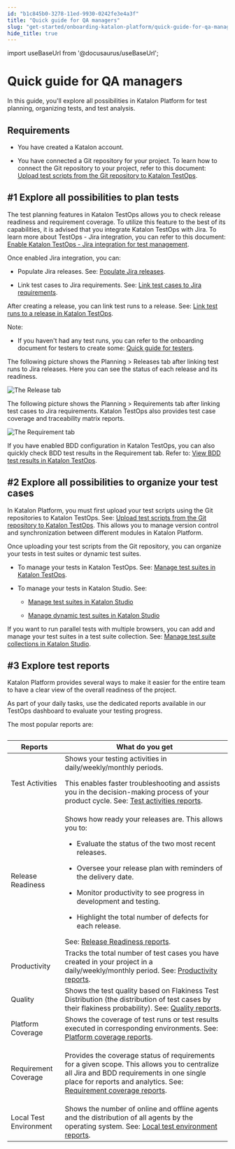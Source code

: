 ```yaml
---
id: "b1c845b0-3278-11ed-9930-0242fe3e4a3f"
title: "Quick guide for QA managers"
slug: "get-started/onboarding-katalon-platform/quick-guide-for-qa-managers"
hide_title: true
---
```

import useBaseUrl from '@docusaurus/useBaseUrl';


# <a id="concept-9537" class="anchor_top_offset"/><a id="ariaid-title1" class="anchor_top_offset"/>Quick guide for QA managers

<p xmlns="http://www.w3.org/1999/xhtml" className="p">In this guide, you'll   explore all possibilities in <span className="ph">Katalon Platform</span> for test planning, organizing tests, and test analysis.</p> 

## Requirements

<div xmlns="http://www.w3.org/1999/xhtml" className="p"><ul className="ul"><li className="li"><p className="p">You have created a Katalon account.</p></li><li className="li"><p className="p">You have connected a Git repository for  your project. To learn how to connect the Git repository to your project, refer to this document: <a className="xref" href="/docs/organize/upload-test-scripts-from-the-git-repository-to-katalon-testops">Upload test scripts from the Git repository to <span className="ph">Katalon TestOps</span></a>.</p></li></ul></div>

## #1 Explore all possibilities to plan tests

<p xmlns="http://www.w3.org/1999/xhtml" className="p">The test planning features in <span className="ph">Katalon TestOps</span> allows you to check release readiness and requirement coverage. To  utilize this feature to the best of its capabilities, it is advised that you  integrate <span className="ph">Katalon TestOps</span> with Jira. To learn more about TestOps - Jira integration, you can refer to this document: <a className="xref" href="/docs/organize/integration-for-organizing-tests/jira-integration/enable-katalon-testops---jira-integration-for-test-management">Enable <span className="ph">Katalon TestOps</span> - Jira integration for test management</a>.</p> 
<p xmlns="http://www.w3.org/1999/xhtml" className="p">Once enabled Jira integration, you can:</p> 
<div xmlns="http://www.w3.org/1999/xhtml" className="p"><ul className="ul"><li className="li"><p className="p">Populate Jira releases. See: <a className="xref" href="/docs/plan/integration-for-test-planning/populate-jira-releases">Populate Jira releases</a>.</p></li><li className="li"><p className="p">Link test cases to Jira requirements. See: <a className="xref" href="/docs/plan/integration-for-test-planning/link-test-cases-to-jira-requirements">Link test cases to Jira requirements</a>.</p></li></ul></div>
<p xmlns="http://www.w3.org/1999/xhtml" className="p">After creating a release, you can link test runs to a release. See: <a className="xref" href="/docs/plan/link-test-runs-to-a-release-in-katalon-testops">Link test runs to a release in <span className="ph">Katalon TestOps</span></a>. </p> 
<div xmlns="http://www.w3.org/1999/xhtml" className="p"><div className="note note note_note"><span className="note__title">Note:</span> <ul className="ul"><li className="li"><p className="p">If you haven't had any test runs, you can refer to the onboarding  document for testers to create some: <a className="xref" href="/docs/get-started/onboarding-katalon-platform/quick-guide-for-testers">Quick guide for testers</a>.</p></li></ul></div></div>
<p xmlns="http://www.w3.org/1999/xhtml" className="p">The following picture shows the <span className="ph uicontrol">Planning</span> &gt; <span className="ph uicontrol">Releases</span> tab after linking test runs to Jira releases. Here you can see the status of each release and its readiness.</p> 
<p xmlns="http://www.w3.org/1999/xhtml" className="p"><img className="image" src={useBaseUrl("/d43904f0-3281-11ed-9930-0242fe3e4a3f.png")} alt="The Release tab" /></p> 
<p xmlns="http://www.w3.org/1999/xhtml" className="p">The following picture shows the <span className="ph uicontrol">Planning</span> &gt; <span className="ph uicontrol">Requirements</span> tab after linking test cases to Jira requirements. <span className="ph">Katalon TestOps</span> also provides test case coverage and traceability matrix reports.</p> 
<p xmlns="http://www.w3.org/1999/xhtml" className="p"><img className="image" src={useBaseUrl("/d969a4b0-3282-11ed-9930-0242fe3e4a3f.png")} alt="The Requirement tab" /></p> 
<p xmlns="http://www.w3.org/1999/xhtml" className="p">If you have enabled BDD configuration in <span className="ph">Katalon TestOps</span>, you can also quickly check BDD test results in the <span className="ph uicontrol">Requirement</span> tab. Refer to: <a className="xref" href="/docs/analyze/reports/view-test-reports/view-test-reports-in-katalon-testops/view-bdd-test-results-in-katalon-testops">View BDD test results in <span className="ph">Katalon TestOps</span></a>.</p> 

## #2 Explore all possibilities to organize your test cases

<p xmlns="http://www.w3.org/1999/xhtml" className="p">In  <span className="ph">Katalon Platform</span>, you must first upload your test scripts using the Git repositories to <span className="ph">Katalon TestOps</span>. See: <a className="xref" href="/docs/organize/upload-test-scripts-from-the-git-repository-to-katalon-testops">Upload test scripts from the Git repository to <span className="ph">Katalon TestOps</span></a>. This allows you to manage version control and synchronization between different modules in <span className="ph">Katalon Platform</span>. </p> 
<div xmlns="http://www.w3.org/1999/xhtml" className="p"> Once uploading your test scripts from the Git repository, you can organize your tests in test suites or dynamic test suites.<ul className="ul"><li className="li"><p className="p">To manage your tests  in <span className="ph">Katalon TestOps</span>. See: <a className="xref" href="/docs/organize/manage-tests/test-suite/manage-test-suites-in-katalon-testops">Manage test suites in <span className="ph">Katalon TestOps</span></a>.</p></li><li className="li"><p className="p">To manage your tests in <span className="ph">Katalon Studio</span>. See:</p><ul className="ul"><li className="li"><p className="p"><a className="xref" href="/docs/organize/manage-tests/test-suite/manage-test-suites-in-katalon-studio">Manage test suites in <span className="ph">Katalon Studio</span></a></p></li><li className="li"><p className="p"><a className="xref" href="/docs/organize/manage-tests/dynamic-test-suite/manage-dynamic-test-suites-in-katalon-studio">Manage dynamic test suites in <span className="ph">Katalon Studio</span></a></p></li></ul></li></ul></div>
<p xmlns="http://www.w3.org/1999/xhtml" className="p">If you want to run parallel tests with multiple browsers, you can add and manage your test suites in a test suite collection. See: <a className="xref" href="/docs/organize/manage-tests/manage-test-suite-collections-in-katalon-studio">Manage test suite collections in <span className="ph">Katalon Studio</span></a>.</p> 

## #3 Explore test reports

<p xmlns="http://www.w3.org/1999/xhtml" className="p"><span className="ph">Katalon Platform</span> provides several ways to make it easier for the entire team to have a clear view of the overall readiness of the project.</p> 
    
<p xmlns="http://www.w3.org/1999/xhtml" className="p">As part of your daily tasks, use the dedicated reports available in our TestOps dashboard to evaluate your testing progress.</p> 
    
<p xmlns="http://www.w3.org/1999/xhtml" className="p">The most popular reports are: </p> 
<div xmlns="http://www.w3.org/1999/xhtml" className="p"><table className="table"><caption /><colgroup><col style={{width: '50%'}} /><col style={{width: '50%'}} /></colgroup><thead className="thead"><tr className><th className="entry anchor_top_offset" id="concept-9537__entry__1">Reports</th><th className="entry anchor_top_offset" id="concept-9537__entry__2">What do you get</th></tr></thead><tbody className="tbody"><tr className><td className="entry" headers="concept-9537__entry__1 concept-9537__entry__2 ">Test Activities</td><td className="entry" headers="concept-9537__entry__1 concept-9537__entry__2 ">Shows your testing activities in daily/weekly/monthly periods.<p className="p">This enables faster troubleshooting and assists you in the decision-making process of your product cycle. See: <a className="xref" href="/docs/analyze/reports/view-test-reports/view-test-reports-in-katalon-testops/view-testops-dashboard/test-activities-reports">Test activities reports</a>.</p></td></tr><tr className><td className="entry" headers="concept-9537__entry__1 concept-9537__entry__2 ">Release Readiness</td><td className="entry" headers="concept-9537__entry__1 concept-9537__entry__2 ">Shows how ready your releases are. This allows you to:<div className="p"><ul className="ul"><li className="li"><p className="p">Evaluate the status of the two most recent releases.</p></li><li className="li"><p className="p">Oversee your release plan with reminders of the delivery date.</p></li><li className="li"><p className="p">Monitor productivity to see progress in development and testing.</p></li><li className="li"><p className="p">Highlight the total number of defects for each release.</p></li></ul></div>See: <a className="xref" href="/docs/analyze/reports/view-test-reports/view-test-reports-in-katalon-testops/view-testops-dashboard/release-readiness-reports">Release Readiness reports</a>.</td></tr><tr className><td className="entry" headers="concept-9537__entry__1 concept-9537__entry__2 ">Productivity</td><td className="entry" headers="concept-9537__entry__1 concept-9537__entry__2 ">Tracks the total number of test cases you have created in your project in  a daily/weekly/monthly period. See: <a className="xref" href="/docs/analyze/reports/view-test-reports/view-test-reports-in-katalon-testops/view-testops-dashboard/productivity-reports">Productivity reports</a>.</td></tr><tr className><td className="entry" headers="concept-9537__entry__1 concept-9537__entry__2 ">Quality</td><td className="entry" headers="concept-9537__entry__1 concept-9537__entry__2 ">Shows  the test quality based on Flakiness Test Distribution (the distribution of test cases by their flakiness probability). See: <a className="xref" href="/docs/analyze/reports/view-test-reports/view-test-reports-in-katalon-testops/view-testops-dashboard/quality-reports">Quality reports</a>.</td></tr><tr className><td className="entry" headers="concept-9537__entry__1 concept-9537__entry__2 ">Platform Coverage</td><td className="entry" headers="concept-9537__entry__1 concept-9537__entry__2 ">Shows the coverage of test runs or test results executed in corresponding environments. See: <a className="xref" href="/docs/analyze/reports/view-test-reports/view-test-reports-in-katalon-testops/view-testops-dashboard/platform-coverage-reports">Platform coverage reports</a>.</td></tr><tr className><td className="entry" headers="concept-9537__entry__1 concept-9537__entry__2 ">Requirement Coverage</td><td className="entry" headers="concept-9537__entry__1 concept-9537__entry__2 "><p className="p">Provides the coverage status of requirements for a given scope. This allows you to centralize all Jira and BDD requirements in one single place for reports and analytics. See: <a className="xref" href="/docs/analyze/reports/view-test-reports/view-test-reports-in-katalon-testops/view-testops-dashboard/requirement-coverage-reports">Requirement coverage reports</a>.</p></td></tr><tr className><td className="entry" headers="concept-9537__entry__1 concept-9537__entry__2 ">Local Test Environment</td><td className="entry" headers="concept-9537__entry__1 concept-9537__entry__2 ">Shows the number of online and offline agents and the distribution of all agents by the operating system. See: <a className="xref" href="/docs/analyze/reports/view-test-reports/view-test-reports-in-katalon-testops/view-testops-dashboard/local-test-environment-reports">Local test environment reports</a>.</td></tr></tbody></table></div>
